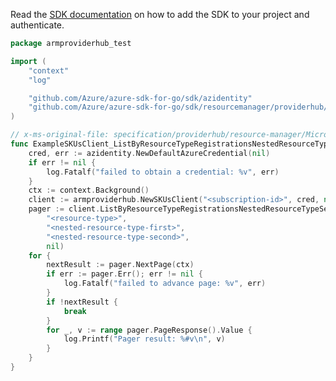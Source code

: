 Read the [SDK documentation](https://github.com/Azure/azure-sdk-for-go/blob/sdk%2Fresourcemanager%2Fproviderhub%2Farmproviderhub%2Fv0.2.1/sdk/resourcemanager/providerhub/armproviderhub/README.md) on how to add the SDK to your project and authenticate.

```go
package armproviderhub_test

import (
	"context"
	"log"

	"github.com/Azure/azure-sdk-for-go/sdk/azidentity"
	"github.com/Azure/azure-sdk-for-go/sdk/resourcemanager/providerhub/armproviderhub"
)

// x-ms-original-file: specification/providerhub/resource-manager/Microsoft.ProviderHub/stable/2020-11-20/examples/Skus_ListByResourceTypeRegistrationsNestedResourceTypeSecond.json
func ExampleSKUsClient_ListByResourceTypeRegistrationsNestedResourceTypeSecond() {
	cred, err := azidentity.NewDefaultAzureCredential(nil)
	if err != nil {
		log.Fatalf("failed to obtain a credential: %v", err)
	}
	ctx := context.Background()
	client := armproviderhub.NewSKUsClient("<subscription-id>", cred, nil)
	pager := client.ListByResourceTypeRegistrationsNestedResourceTypeSecond("<provider-namespace>",
		"<resource-type>",
		"<nested-resource-type-first>",
		"<nested-resource-type-second>",
		nil)
	for {
		nextResult := pager.NextPage(ctx)
		if err := pager.Err(); err != nil {
			log.Fatalf("failed to advance page: %v", err)
		}
		if !nextResult {
			break
		}
		for _, v := range pager.PageResponse().Value {
			log.Printf("Pager result: %#v\n", v)
		}
	}
}
```
